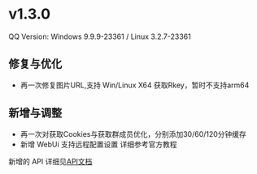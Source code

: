 # v1.3.0

QQ Version: Windows 9.9.9-23361 / Linux 3.2.7-23361

## 修复与优化
* 再一次修复图片URL,支持 Win/Linux X64 获取Rkey，暂时不支持arm64


## 新增与调整
* 再一次对获取Cookies与获取群成员优化，分别添加30/60/120分钟缓存
* 新增 WebUi 支持远程配置设置 详细参考官方教程
  
新增的 API 详细见[API文档](https://napneko.github.io/zh-CN/develop/extends_api)
